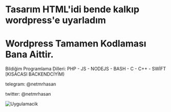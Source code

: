 # Tasarım HTML'idi bende kalkıp wordpress'e uyarladım
# Wordpress Tamamen Kodlaması Bana Aittir.
<p> Bildiğim Programlama Dilleri: PHP - JS - NODEJS - BASH - C - C++ - SWİFT [KISACASI BACKENDCİYİM)
<p> telegram: @netmrhasan
<p> twitter: @netmrhasan


![Uygulamacik](https://resmim.net/f/aIyPAw.png?nocache )

